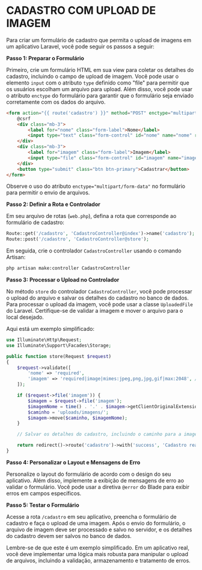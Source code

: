 # CADASTRO COM UPLOAD DE IMAGEM
Para criar um formulário de cadastro que permita o upload de imagens em um aplicativo Laravel, você pode seguir os passos a seguir:

**Passo 1: Preparar o Formulário**

Primeiro, crie um formulário HTML em sua view para coletar os detalhes do cadastro, incluindo o campo de upload de imagem. Você pode usar o elemento `input` com o atributo `type` definido como "file" para permitir que os usuários escolham um arquivo para upload. Além disso, você pode usar o atributo `enctype` do formulário para garantir que o formulário seja enviado corretamente com os dados do arquivo.

```html
<form action="{{ route('cadastro') }}" method="POST" enctype="multipart/form-data">
    @csrf
    <div class="mb-3">
        <label for="nome" class="form-label">Nome</label>
        <input type="text" class="form-control" id="nome" name="nome" required>
    </div>
    <div class="mb-3">
        <label for="imagem" class="form-label">Imagem</label>
        <input type="file" class="form-control" id="imagem" name="imagem" accept="image/*" required>
    </div>
    <button type="submit" class="btn btn-primary">Cadastrar</button>
</form>
```

Observe o uso do atributo `enctype="multipart/form-data"` no formulário para permitir o envio de arquivos.

**Passo 2: Definir a Rota e Controlador**

Em seu arquivo de rotas (`web.php`), defina a rota que corresponde ao formulário de cadastro:

```php
Route::get('/cadastro', 'CadastroController@index')->name('cadastro');
Route::post('/cadastro', 'CadastroController@store');
```

Em seguida, crie o controlador `CadastroController` usando o comando Artisan:

```bash
php artisan make:controller CadastroController
```

**Passo 3: Processar o Upload no Controlador**

No método `store` do controlador `CadastroController`, você pode processar o upload do arquivo e salvar os detalhes do cadastro no banco de dados. Para processar o upload da imagem, você pode usar a classe `UploadedFile` do Laravel. Certifique-se de validar a imagem e mover o arquivo para o local desejado.

Aqui está um exemplo simplificado:

```php
use Illuminate\Http\Request;
use Illuminate\Support\Facades\Storage;

public function store(Request $request)
{
    $request->validate([
        'nome' => 'required',
        'imagem' => 'required|image|mimes:jpeg,png,jpg,gif|max:2048', // Valide o tipo e tamanho da imagem.
    ]);

    if ($request->file('imagem')) {
        $imagem = $request->file('imagem');
        $imagemNome = time() . '.' . $imagem->getClientOriginalExtension();
        $caminho = 'uploads/imagens/';
        $imagem->move($caminho, $imagemNome);
    }

    // Salvar os detalhes do cadastro, incluindo o caminho para a imagem no banco de dados.

    return redirect()->route('cadastro')->with('success', 'Cadastro realizado com sucesso.');
}
```

**Passo 4: Personalizar o Layout e Mensagens de Erro**

Personalize o layout do formulário de acordo com o design do seu aplicativo. Além disso, implemente a exibição de mensagens de erro ao validar o formulário. Você pode usar a diretiva `@error` do Blade para exibir erros em campos específicos.

**Passo 5: Testar o Formulário**

Acesse a rota `/cadastro` em seu aplicativo, preencha o formulário de cadastro e faça o upload de uma imagem. Após o envio do formulário, o arquivo de imagem deve ser processado e salvo no servidor, e os detalhes do cadastro devem ser salvos no banco de dados.

Lembre-se de que este é um exemplo simplificado. Em um aplicativo real, você deve implementar uma lógica mais robusta para manipular o upload de arquivos, incluindo a validação, armazenamento e tratamento de erros.